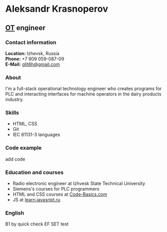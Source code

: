 # Aleksandr Krasnoperov

## [OT](https://en.wikipedia.org/wiki/Operational_technology) engineer

### Contact information

**Location:** Izhevsk, Russia  
**Phone:** +7 909 059-087-09  
**E-Mail:** glit6h@gmail.com  

### About

I'm a full-stack operational technology engineer who creates programs for PLC and interacting interfaces for machine operators in the dairy products industry. 

### Skills

* HTML, CSS
* Git
* IEC 61131-3 languages

### Code example

add code
### Education and courses

* Radio electronic engineer at Izhvesk State Technical University
* Siemens's courses for PLC programmers
* HTML and CSS courses at [Code-Basics.com](https://code-basics.com/)
* JS at [learn.javasript.ru](https://learn.javascript.ru/)

### English

B1 by quick check EF SET test